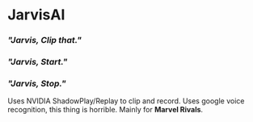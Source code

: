 # **JarvisAI**  
### *"Jarvis, Clip that."*  
### *"Jarvis, Start."* 
### *"Jarvis, Stop."*

Uses NVIDIA ShadowPlay/Replay to clip and record.
Uses google voice recognition, this thing is horrible.
Mainly for **Marvel Rivals**.  

